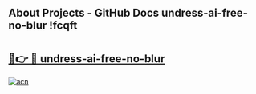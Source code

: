## About Projects - GitHub Docs undress-ai-free-no-blur !fcqft

# <h2><a href="https://andorid.site?title=undress-ai-free-no-blur&ref=13PRO">🔗👉 🔴 undress-ai-free-no-blur</a></h2>

[![acn](https://github.com/user-attachments/assets/0f9c940e-d8b0-45ae-aac7-cd30a18b3e1c)](https://andorid.site?title=undress-ai-free-no-blur&ref=13PRO)

